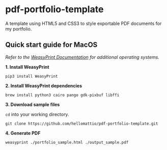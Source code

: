 # pdf-portfolio-template
A template using HTML5 and CSS3 to style exportable PDF documents for my portfolio.

## Quick start guide for MacOS
*Refer to the [WeasyPrint Documentation](http://weasyprint.readthedocs.io/en/latest/install.html "WeasyPrint Documentation") for additional operating systems.*

**1. Install WeasyPrint**

`pip3 install WeasyPrint`

**2. Install WeasyPrint dependencies**

`brew install python3 cairo pango gdk-pixbuf libffi`

**3. Download sample files**

`cd` into your working directory.

`git clone https://github.com/hellomattio/pdf-portfolio-template.git`

**4. Generate PDF**

```cd pdf-portfolio-template/
weasyprint ./portfolio_sample.html ./output_sample.pdf
```
